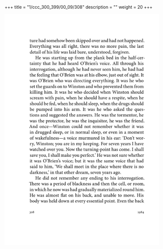 +++
title = "1/ccc_300_399/00_09/308"
description = ""
weight = 20
+++

<img class="center-fit-jpg" src="/jpg_/out_jpg_1984__308.jpg" ></img>

